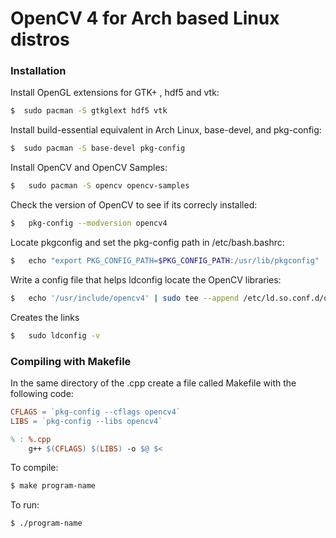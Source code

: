 # OpenCV 4 for Arch based Linux distros

### Installation

Install OpenGL extensions for GTK+ , hdf5 and vtk:

```sh
$  sudo pacman -S gtkglext hdf5 vtk
```

Install build-essential equivalent in Arch Linux, base-devel, and pkg-config:

```sh
$  sudo pacman -S base-devel pkg-config
```

Install OpenCV and OpenCV Samples:

```sh
$   sudo pacman -S opencv opencv-samples
```

Check the version of OpenCV to see if its correcly installed:
```sh
$   pkg-config --modversion opencv4 
```
Locate pkgconfig and set the pkg-config path in /etc/bash.bashrc:

```sh
$   echo "export PKG_CONFIG_PATH=$PKG_CONFIG_PATH:/usr/lib/pkgconfig" | sudo tee --append /etc/bash.bashrc
```

Write a config file that helps ldconfig locate the OpenCV libraries:
```sh
$   echo '/usr/include/opencv4' | sudo tee --append /etc/ld.so.conf.d/opencv4.conf
```
Creates the links
```sh
$   sudo ldconfig -v
```

### Compiling with Makefile

In the same directory of the .cpp create a file called Makefile with the following code:

```makefile
CFLAGS = `pkg-config --cflags opencv4`
LIBS = `pkg-config --libs opencv4`

% : %.cpp
	g++ $(CFLAGS) $(LIBS) -o $@ $<
```

To compile:
```sh
$ make program-name
```
To run:
```sh
$ ./program-name
```
